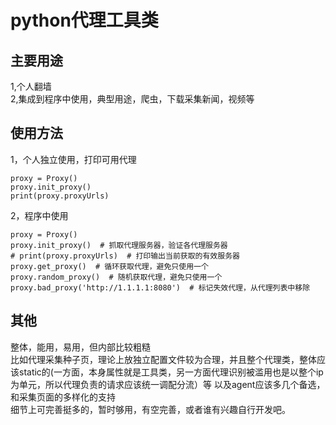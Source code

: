 # python代理工具类
## 主要用途
1,个人翻墙  
2,集成到程序中使用，典型用途，爬虫，下载采集新闻，视频等  

## 使用方法
1，个人独立使用，打印可用代理  
```
proxy = Proxy()
proxy.init_proxy()
print(proxy.proxyUrls)
```

2，程序中使用  
```
proxy = Proxy()
proxy.init_proxy()  # 抓取代理服务器，验证各代理服务器
# print(proxy.proxyUrls)  # 打印输出当前获取的有效服务器
proxy.get_proxy()  # 循环获取代理，避免只使用一个
proxy.random_proxy()  # 随机获取代理，避免只使用一个
proxy.bad_proxy('http://1.1.1.1:8080')  # 标记失效代理，从代理列表中移除
```

## 其他
整体，能用，易用，但内部比较粗糙  
比如代理采集种子页，理论上放独立配置文件较为合理，并且整个代理类，整体应该static的(一方面，本身属性就是工具类，另一方面代理识别被滥用也是以整个ip为单元，所以代理负责的请求应该统一调配分流）等
以及agent应该多几个备选，和采集页面的多样化的支持  
细节上可完善挺多的，暂时够用，有空完善，或者谁有兴趣自行开发吧。  




